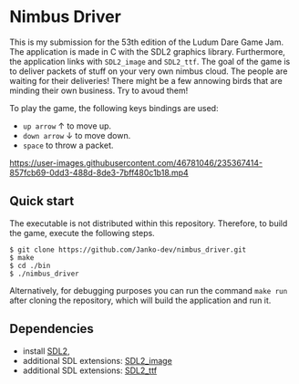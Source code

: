 # Nimbus Driver
This is my submission for the 53th edition of the Ludum Dare Game Jam.
The application is made in C with the SDL2 graphics library. Furthermore, the application links with `SDL2_image` and `SDL2_ttf`. 
The goal of the game is to deliver packets of stuff on your very own nimbus cloud. The people are waiting for their deliveries! 
There might be a few annowing birds that are minding their own business. Try to avoud them! 

To play the game, the following keys bindings are used:
- `up arrow` &uarr; to move up.
- `down arrow` &darr; to move down.
- `space` to throw a packet. 

https://user-images.githubusercontent.com/46781046/235367414-857fcb69-0dd3-488d-8de3-7bff480c1b18.mp4

## Quick start

The executable is not distributed within this repository. Therefore, to build the game, execute the following steps.
```
$ git clone https://github.com/Janko-dev/nimbus_driver.git
$ make
$ cd ./bin
$ ./nimbus_driver
```

Alternatively, for debugging purposes you can run the command `make run` after cloning the repository, which will build the application and run it. 

## Dependencies
- install [SDL2](https://www.libsdl.org/index.php), 
- additional SDL extensions: [SDL2_image](https://github.com/libsdl-org/SDL_image)
- additional SDL extensions: [SDL2_ttf](https://github.com/libsdl-org/SDL_ttf)

